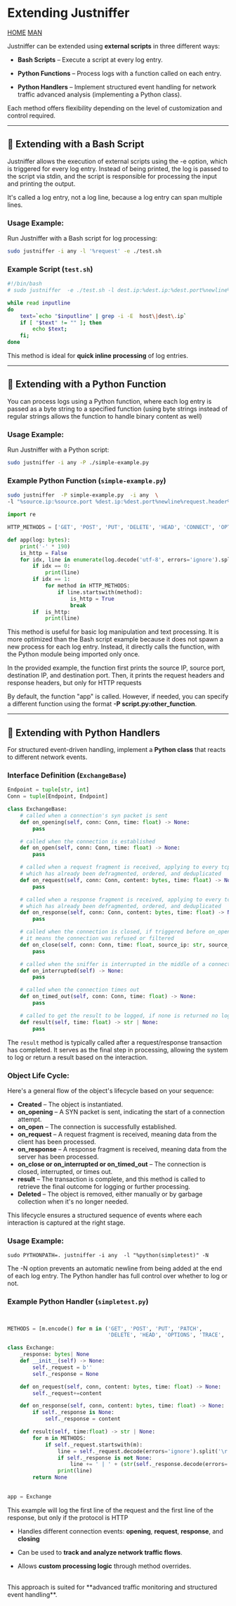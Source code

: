 # **Extending Justniffer**  

[HOME](/) [MAN](MAN)

Justniffer can be extended using **external scripts** in three different ways:  
- **Bash Scripts** – Execute a script at every log entry.  

- **Python Functions** – Process logs with a function called on each entry.  
  
- **Python Handlers** – Implement structured event handling for network traffic advanced analysis (implementing a Python class).  

Each method offers flexibility depending on the level of customization and control required.  

---

## 🔹 **Extending with a Bash Script**  

Justniffer allows the execution of external scripts using the -e option, which is triggered for every log entry. Instead of being printed, the log is passed to the script via stdin, and the script is responsible for processing the input and printing the output.

It's called a log entry, not a log line, because a log entry can span multiple lines.

### **Usage Example:**  
Run Justniffer with a Bash script for log processing:  
```bash
sudo justniffer -i any -l '%request' -e ./test.sh
```

### **Example Script (`test.sh`)**  
```bash
#!/bin/bash
# sudo justniffer  -e ./test.sh -l dest.ip:%dest.ip:%dest.port%newline%request  -i any  

while read inputline
do 
    text=`echo "$inputline" | grep -i -E  host\|dest\.ip`
    if [ "$text" != "" ]; then
        echo $text;
    fi;
done
```


This method is ideal for **quick inline processing** of log entries.  

---

## 🔹 **Extending with a Python Function**  

You can process logs using a Python function, where each log entry is passed as a byte string to a specified function (using byte strings instead of regular strings allows the function to handle binary content as well)

### **Usage Example:**  
Run Justniffer with a Python script:  
```bash
sudo justniffer -i any -P ./simple-example.py
```

### **Example Python Function (`simple-example.py`)**  

```bash
sudo justniffer  -P simple-example.py  -i any  \
-l "%source.ip:%source.port %dest.ip:%dest.port%newline%request.header%newline%response.header"
```

```python
import re

HTTP_METHODS = ['GET', 'POST', 'PUT', 'DELETE', 'HEAD', 'CONNECT', 'OPTIONS', 'TRACE', 'PATCH']

def app(log: bytes):
    print('-' * 190)
    is_http = False
    for idx, line in enumerate(log.decode('utf-8', errors='ignore').splitlines()):
        if idx == 0:
            print(line)
        if idx == 1:
            for method in HTTP_METHODS:
                if line.startswith(method):
                    is_http = True
                    break
        if  is_http:
            print(line)
```


This method is useful for basic log manipulation and text processing. It is more optimized than the Bash script example because it does not spawn a new process for each log entry. Instead, it directly calls the function, with the Python module being imported only once.

In the provided example, the function first prints the source IP, source port, destination IP, and destination port. Then, it prints the request headers and response headers, but only for HTTP requests

By default, the function "app" is called. However, if needed, you can specify a different function using the format **-P script.py:other_function**.


---

## 🔹 **Extending with Python Handlers**  

For structured event-driven handling, implement a **Python class** that reacts to different network events.  

### **Interface Definition (`ExchangeBase`)**  

```python
Endpoint = tuple[str, int]
Conn = tuple[Endpoint, Endpoint]

class ExchangeBase:
    # called when a connection's syn packet is sent
    def on_opening(self, conn: Conn, time: float) -> None:
        pass

    # called when the connection is established
    def on_open(self, conn: Conn, time: float) -> None:
        pass

    # called when a request fragment is received, applying to every tcp packet 
    # which has already been defragmented, ordered, and deduplicated
    def on_request(self, conn: Conn, content: bytes, time: float) -> None:
        pass

    # called when a response fragment is received, applying to every tcp packet 
    # which has already been defragmented, ordered, and deduplicated
    def on_response(self, conn: Conn, content: bytes, time: float) -> None:
        pass

    # called when the connection is closed, if triggered before on_open
    # it means the connection was refused or filtered
    def on_close(self, conn: Conn, time: float, source_ip: str, source_port: int) -> None:
        pass

    # called when the sniffer is interrupted in the middle of a connection
    def on_interrupted(self) -> None:
        pass

    # called when the connection times out
    def on_timed_out(self, conn: Conn, time: float) -> None:
        pass

    # called to get the result to be logged, if none is returned no log will be generated
    def result(self, time: float) -> str | None:
        pass
```

The `result` method is typically called after a request/response transaction has completed.
It serves as the final step in processing, allowing the system to log or return a result based on the interaction.

### Object Life Cycle:
Here's a general flow of the object's lifecycle based on your sequence:

-  **Created** – The object is instantiated.
- **on_opening** – A SYN packet is sent, indicating the start of a connection attempt.
- **on_open** – The connection is successfully established.
- **on_request** – A request fragment is received, meaning data from the client has been processed.
- **on_response** – A response fragment is received, meaning data from the server has been processed.
- **on_close or on_interrupted or on_timed_out** – The connection is closed, interrupted, or times out.
- **result** – The transaction is complete, and this method is called to retrieve the final outcome for logging or further processing.
- **Deleted** – The object is removed, either manually or by garbage collection when it's no longer needed.

This lifecycle ensures a structured sequence of events where each interaction is captured at the right stage.



### **Usage Example:**  
    sudo PYTHONPATH=. justniffer -i any  -l "%python(simpletest)" -N

The -N option prevents an automatic newline from being added at the end of each log entry. The Python handler has full control over whether to log or not.


### **Example Python Handler (`simpletest.py`)**
```python


METHODS = [m.encode() for m in ('GET', 'POST', 'PUT', 'PATCH', 
                                'DELETE', 'HEAD', 'OPTIONS', 'TRACE', 'CONNECT')]

class Exchange:
    _response: bytes| None
    def __init__(self) -> None:
        self._request = b''
        self._response = None

    def on_request(self, conn, content: bytes, time: float) -> None:
        self._request+=content

    def on_response(self, conn, content: bytes, time: float) -> None:
        if self._response is None: 
            self._response = content 

    def result(self, time:float) -> str | None:
        for m in METHODS:
            if self._request.startswith(m):
                line = self._request.decode(errors='ignore').split('\r')[0]
                if self._response is not None:
                    line += ' | ' + (str(self._response.decode(errors='ignore').splitlines()[0]))
                print(line)
        return None
    

app = Exchange
```


This example will log the first line of the request and the first line of the response, but only if the protocol is HTTP


- Handles different connection events:  **opening**, **request**, **response**, and **closing**  

- Can be used to **track and analyze network traffic flows**.  

- Allows **custom processing logic** through method overrides.  

<br/>
This approach is suited for **advanced traffic monitoring and structured event handling**.  



